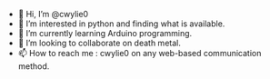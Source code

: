 - 👋 Hi, I’m @cwylie0
- 👀 I’m interested in python and finding what is available.
- 🌱 I’m currently learning Arduino programming.
- 💞️ I’m looking to collaborate on death metal.
- 📫 How to reach me : cwylie0 on any web-based communication method.

<!---
cwylie0/cwylie0 is a ✨ special ✨ repository because its `README.md` (this file) appears on your GitHub profile.
You can click the Preview link to take a look at your changes.
--->
